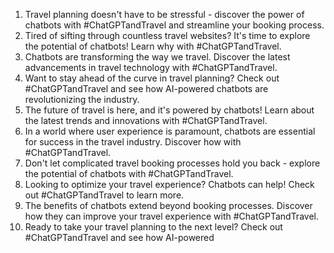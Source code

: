 1. Travel planning doesn't have to be stressful - discover the power of chatbots with #ChatGPTandTravel and streamline your booking process.
2. Tired of sifting through countless travel websites? It's time to explore the potential of chatbots! Learn why with #ChatGPTandTravel.
3. Chatbots are transforming the way we travel. Discover the latest advancements in travel technology with #ChatGPTandTravel.
4. Want to stay ahead of the curve in travel planning? Check out #ChatGPTandTravel and see how AI-powered chatbots are revolutionizing the industry.
5. The future of travel is here, and it's powered by chatbots! Learn about the latest trends and innovations with #ChatGPTandTravel.
6. In a world where user experience is paramount, chatbots are essential for success in the travel industry. Discover how with #ChatGPTandTravel.
7. Don't let complicated travel booking processes hold you back - explore the potential of chatbots with #ChatGPTandTravel.
8. Looking to optimize your travel experience? Chatbots can help! Check out #ChatGPTandTravel to learn more.
9. The benefits of chatbots extend beyond booking processes. Discover how they can improve your travel experience with #ChatGPTandTravel.
10. Ready to take your travel planning to the next level? Check out #ChatGPTandTravel and see how AI-powered
